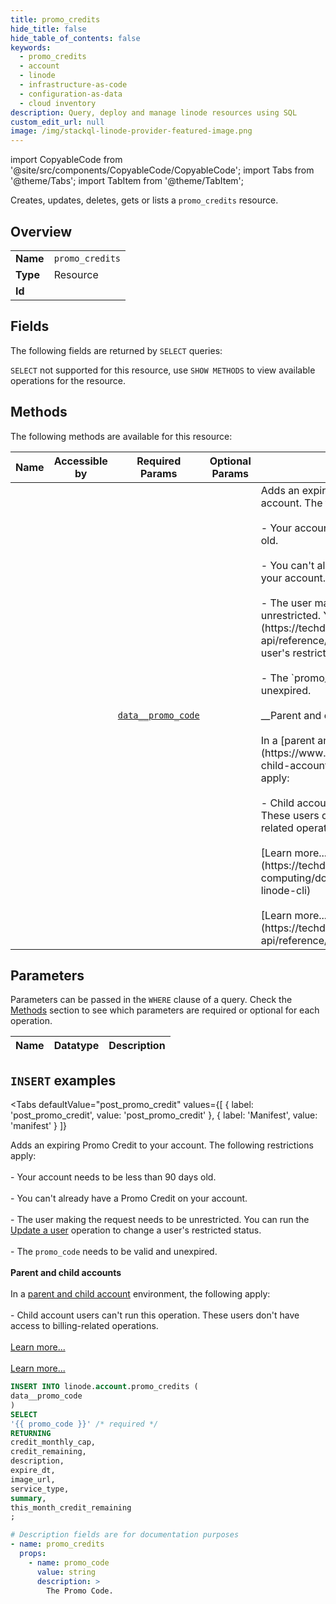 ```yaml
--- 
title: promo_credits
hide_title: false
hide_table_of_contents: false
keywords:
  - promo_credits
  - account
  - linode
  - infrastructure-as-code
  - configuration-as-data
  - cloud inventory
description: Query, deploy and manage linode resources using SQL
custom_edit_url: null
image: /img/stackql-linode-provider-featured-image.png
---
```


import CopyableCode from '@site/src/components/CopyableCode/CopyableCode';
import Tabs from '@theme/Tabs';
import TabItem from '@theme/TabItem';

Creates, updates, deletes, gets or lists a <code>promo_credits</code> resource.

## Overview
<table><tbody>
<tr><td><b>Name</b></td><td><code>promo_credits</code></td></tr>
<tr><td><b>Type</b></td><td>Resource</td></tr>
<tr><td><b>Id</b></td><td><CopyableCode code="linode.account.promo_credits" /></td></tr>
</tbody></table>

## Fields

The following fields are returned by `SELECT` queries:

`SELECT` not supported for this resource, use `SHOW METHODS` to view available operations for the resource.


## Methods

The following methods are available for this resource:

<table>
<thead>
    <tr>
    <th>Name</th>
    <th>Accessible by</th>
    <th>Required Params</th>
    <th>Optional Params</th>
    <th>Description</th>
    </tr>
</thead>
<tbody>
<tr>
    <td><a href="#post_promo_credit"><CopyableCode code="post_promo_credit" /></a></td>
    <td><CopyableCode code="insert" /></td>
    <td><a href="#parameter-data__promo_code"><code>data__promo_code</code></a></td>
    <td></td>
    <td>Adds an expiring Promo Credit to your account. The following restrictions apply:<br /><br />- Your account needs to be less than 90 days old.<br /><br />- You can't already have a Promo Credit on your account.<br /><br />- The user making the request needs to be unrestricted. You can run the [Update a user](https://techdocs.akamai.com/linode-api/reference/put-user) operation to change a user's restricted status.<br /><br />- The `promo_code` needs to be valid and unexpired.<br /><br />__Parent and child accounts__<br /><br />In a [parent and child account](https://www.linode.com/docs/guides/parent-child-accounts/) environment, the following apply:<br /><br />- Child account users can't run this operation. These users don't have access to billing-related operations.<br /><br />[Learn more...](https://techdocs.akamai.com/cloud-computing/docs/getting-started-with-the-linode-cli)<br /><br />[Learn more...](https://techdocs.akamai.com/linode-api/reference/get-started#oauth)</td>
</tr>
</tbody>
</table>

## Parameters

Parameters can be passed in the `WHERE` clause of a query. Check the [Methods](#methods) section to see which parameters are required or optional for each operation.

<table>
<thead>
    <tr>
    <th>Name</th>
    <th>Datatype</th>
    <th>Description</th>
    </tr>
</thead>
<tbody>
</tbody>
</table>

## `INSERT` examples

<Tabs
    defaultValue="post_promo_credit"
    values={[
        { label: 'post_promo_credit', value: 'post_promo_credit' },
        { label: 'Manifest', value: 'manifest' }
    ]}
>
<TabItem value="post_promo_credit">

Adds an expiring Promo Credit to your account. The following restrictions apply:<br /><br />- Your account needs to be less than 90 days old.<br /><br />- You can't already have a Promo Credit on your account.<br /><br />- The user making the request needs to be unrestricted. You can run the [Update a user](https://techdocs.akamai.com/linode-api/reference/put-user) operation to change a user's restricted status.<br /><br />- The `promo_code` needs to be valid and unexpired.<br /><br />__Parent and child accounts__<br /><br />In a [parent and child account](https://www.linode.com/docs/guides/parent-child-accounts/) environment, the following apply:<br /><br />- Child account users can't run this operation. These users don't have access to billing-related operations.<br /><br />[Learn more...](https://techdocs.akamai.com/cloud-computing/docs/getting-started-with-the-linode-cli)<br /><br />[Learn more...](https://techdocs.akamai.com/linode-api/reference/get-started#oauth)

```sql
INSERT INTO linode.account.promo_credits (
data__promo_code
)
SELECT 
'{{ promo_code }}' /* required */
RETURNING
credit_monthly_cap,
credit_remaining,
description,
expire_dt,
image_url,
service_type,
summary,
this_month_credit_remaining
;
```
</TabItem>
<TabItem value="manifest">

```yaml
# Description fields are for documentation purposes
- name: promo_credits
  props:
    - name: promo_code
      value: string
      description: >
        The Promo Code.
        
```
</TabItem>
</Tabs>
